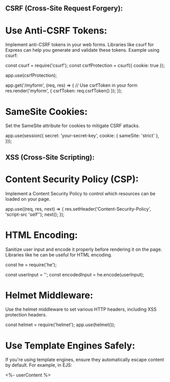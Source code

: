 ## CSRF (Cross-Site Request Forgery):

# Use Anti-CSRF Tokens:

Implement anti-CSRF tokens in your web forms. Libraries like csurf for Express can help you generate and validate these tokens.
Example using csurf:

const csurf = require('csurf');
const csrfProtection = csurf({ cookie: true });

app.use(csrfProtection);

app.get('/myform', (req, res) => {
// Use csrfToken in your form
res.render('myform', { csrfToken: req.csrfToken() });
});

# SameSite Cookies:

Set the SameSite attribute for cookies to mitigate CSRF attacks.

app.use(session({
secret: 'your-secret-key',
cookie: { sameSite: 'strict' },
}));

## XSS (Cross-Site Scripting):

# Content Security Policy (CSP):

Implement a Content Security Policy to control which resources can be loaded on your page.

app.use((req, res, next) => {
res.setHeader('Content-Security-Policy', 'script-src \'self\'');
next();
});

# HTML Encoding:

Sanitize user input and encode it properly before rendering it on the page. Libraries like he can be useful for HTML encoding.

const he = require('he');

const userInput = '<script>alert("XSS attack")</script>';
const encodedInput = he.encode(userInput);

# Helmet Middleware:

Use the helmet middleware to set various HTTP headers, including XSS protection headers.

const helmet = require('helmet');
app.use(helmet());

# Use Template Engines Safely:

If you're using template engines, ensure they automatically escape content by default. For example, in EJS:

<%- userContent %>
